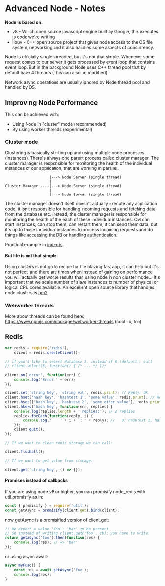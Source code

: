 # Advanced Node - Notes

**Node is based on:**

-   v8 - Which open source javascript engine built by Google, this executes js code we're writing
-   libuv - C++ open source project that gives node access to the OS file system, networking and it also handles some aspects of concurrency.

Node is officially single threaded, but it's not that simple. Whenever some request comes to our server it gets processed by event loop that contains event loop. But in the background Node uses C++ thread pool that by default have 4 threads (This can also be modified).

Network async operations are usually ignored by Node thread pool and handled by OS.

## Improving Node Performance

This can be achieved with:

-   Using Node in "cluster" mode (recommended)
-   By using worker threads (experimental)

### Cluster mode

Clustering is basically starting up and using multiple node processes (instances). There's always one parent process called cluster manager. The cluster manager is responsible for monitoring the health of the individual instances of our application, that are working in parallel.

```shell
                    |---> Node Server (single thread)
                    |
Cluster Manager ----|---> Node Server (single thread)
                    |
                    |---> Node Server (single thread)
```

The cluster manager doesn't itself doesn't actually execute any application code, it isn't responsible for handling incoming requests and fetching data from the database etc. Instead, the cluster manager is responsible for monitoring the health of the each of these individual instances. CM can start instances, can stop them, can restart them, it can send them data, but it's up to those individual instances to process incoming requests and do things like accessing the DB or handling authentication.

Practical example in [index.js](./index.js).

#### But life is not that simple

Using clusters is not go to recipe for the blazing fast app, it can help but it's not perfect, and there are times when instead of gaining on performance you will actually get worse results than using node in non cluster mode... It's important that we scale number of slave instances to number of physical or logical CPU cores available. An excellent open source library that handles node clusters is [pm2](https://github.com/Unitech/PM2/)

### Webworker threads

More about threads can be found here: https://www.npmjs.com/package/webworker-threads (cool lib, too)

## Redis

```js
var redis = require('redis'),
	client = redis.createClient();

// if you'd like to select database 3, instead of 0 (default), call
// client.select(3, function() { /* ... */ });

client.on('error', function(err) {
	console.log('Error ' + err);
});

client.set('string key', 'string val', redis.print); // Reply: OK
client.hset('hash key', 'hashtest 1', 'some value', redis.print); // Reply: 0
client.hset(['hash key', 'hashtest 2', 'some other value'], redis.print); // Reply: 0
client.hkeys('hash key', function(err, replies) {
	console.log(replies.length + ' replies:'); // 2 replies
	replies.forEach(function(reply, i) {
		console.log('    ' + i + ': ' + reply); //   0: hashtest 1, hashtest 2
	});
	client.quit();
});

// If we want to clean redis storage we can call:

client.flushall();

// If we want to get value from storage:

client.get('string key', () => {});
```

#### Promises instead of callbacks

If you are using node v8 or higher, you can promisify node_redis with util.promisify as in:

```js
const { promisify } = require('util');
const getAsync = promisify(client.get).bind(client);
```

now getAsync is a promisified version of client.get:

```js
// We expect a value 'foo': 'bar' to be present
// So instead of writing client.get('foo', cb); you have to write:
return getAsync('foo').then(function(res) {
	console.log(res); // => 'bar'
});
```

or using async await:

```js
async myFunc() {
    const res = await getAsync('foo');
    console.log(res);
}
```
